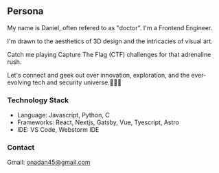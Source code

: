 ## Persona

My name is Daniel, often refered to as "doctor". I'm a Frontend Engineer. 

I'm drawn to the aesthetics of 3D design and the intricacies of visual art. 

Catch me playing Capture The Flag (CTF) challenges for that adrenaline rush. 

Let's connect and geek out over innovation, exploration, and the ever-evolving tech and security universe.🚀🚀🚀


### Technology Stack
- Language: Javascript, Python, C
- Frameworks: React, Nextjs, Gatsby, Vue, Tyescript, Astro
- IDE: VS Code, Webstorm IDE

### Contact
Gmail: <a href="mailto:onadan45@gmail.com"> onadan45@gmail.com </a>

